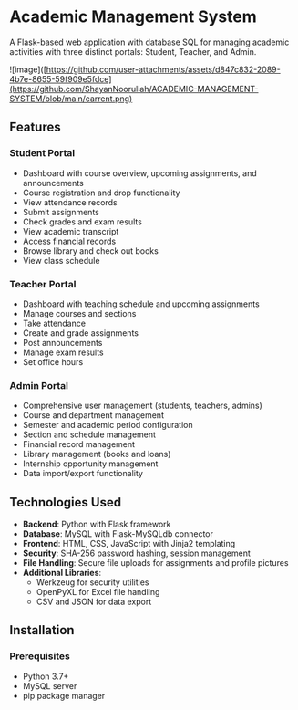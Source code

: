 # Academic Management System

A Flask-based web application with database SQL for managing academic activities with three distinct portals: Student, Teacher, and Admin.

![image]([https://github.com/user-attachments/assets/d847c832-2089-4b7e-8655-59f909e5fdce](https://github.com/ShayanNoorullah/ACADEMIC-MANAGEMENT-SYSTEM/blob/main/carrent.png)

## Features

### Student Portal
- Dashboard with course overview, upcoming assignments, and announcements
- Course registration and drop functionality
- View attendance records
- Submit assignments
- Check grades and exam results
- View academic transcript
- Access financial records
- Browse library and check out books
- View class schedule

### Teacher Portal
- Dashboard with teaching schedule and upcoming assignments
- Manage courses and sections
- Take attendance
- Create and grade assignments
- Post announcements
- Manage exam results
- Set office hours

### Admin Portal
- Comprehensive user management (students, teachers, admins)
- Course and department management
- Semester and academic period configuration
- Section and schedule management
- Financial record management
- Library management (books and loans)
- Internship opportunity management
- Data import/export functionality

## Technologies Used

- **Backend**: Python with Flask framework
- **Database**: MySQL with Flask-MySQLdb connector
- **Frontend**: HTML, CSS, JavaScript with Jinja2 templating
- **Security**: SHA-256 password hashing, session management
- **File Handling**: Secure file uploads for assignments and profile pictures
- **Additional Libraries**: 
  - Werkzeug for security utilities
  - OpenPyXL for Excel file handling
  - CSV and JSON for data export

## Installation

### Prerequisites
- Python 3.7+
- MySQL server
- pip package manager
